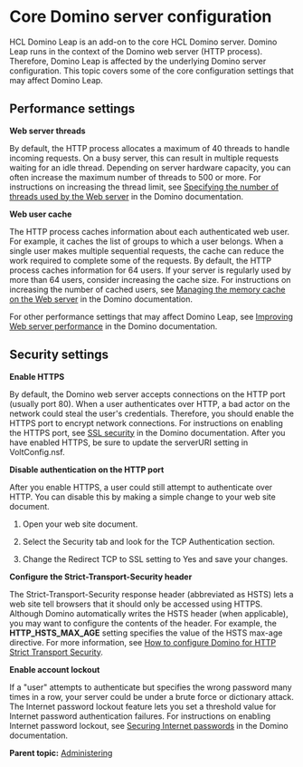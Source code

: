 # Core Domino server configuration

HCL Domino Leap is an add-on to the core HCL Domino server. Domino Leap runs in the context of the Domino web server (HTTP process). Therefore, Domino Leap is affected by the underlying Domino server configuration. This topic covers some of the core configuration settings that may affect Domino Leap.

## Performance settings

**Web server threads**

By default, the HTTP process allocates a maximum of 40 threads to handle incoming requests. On a busy server, this can result in multiple requests waiting for an idle thread. Depending on server hardware capacity, you can often increase the maximum number of threads to 500 or more. For instructions on increasing the thread limit, see [Specifying the number of threads used by the Web server]({{dominoDocBaseUrl}}/admin/tune_specifyingthenumberofthreadsusedbythewebserver_t.html) in the Domino documentation.

**Web user cache**

The HTTP process caches information about each authenticated web user. For example, it caches the list of groups to which a user belongs. When a single user makes multiple sequential requests, the cache can reduce the work required to complete some of the requests. By default, the HTTP process caches information for 64 users. If your server is regularly used by more than 64 users, consider increasing the cache size. For instructions on increasing the number of cached users, see [Managing the memory cache on the Web server]({{dominoDocBaseUrl}}/admin/tune_managingthememorycacheonthewebserver_t.html) in the Domino documentation.

For other performance settings that may affect Domino Leap, see [Improving Web server performance]({{dominoDocBaseUrl}}/admin/tune_improvingwebserverperformance_c.html) in the Domino documentation.

## Security settings

**Enable HTTPS**

By default, the Domino web server accepts connections on the HTTP port (usually port 80). When a user authenticates over HTTP, a bad actor on the network could steal the user's credentials. Therefore, you should enable the HTTPS port to encrypt network connections. For instructions on enabling the HTTPS port, see [SSL security]({{dominoDocBaseUrl}}/admin/conf_sslsecurity_c.html) in the Domino documentation. After you have enabled HTTPS, be sure to update the serverURI setting in VoltConfig.nsf.

**Disable authentication on the HTTP port**

After you enable HTTPS, a user could still attempt to authenticate over HTTP. You can disable this by making a simple change to your web site document.

1. Open your web site document.

2. Select the Security tab and look for the TCP Authentication section.

3. Change the Redirect TCP to SSL setting to Yes and save your changes.

**Configure the Strict-Transport-Security header**

The Strict-Transport-Security response header (abbreviated as HSTS) lets a web site tell browsers that it should only be accessed using HTTPS. Although Domino automatically writes the HSTS header (when applicable), you may want to configure the contents of the header. For example, the **HTTP_HSTS_MAX_AGE** setting specifies the value of the HSTS max-age directive. For more information, see [How to configure Domino for HTTP Strict Transport Security](https://ds_infolib.hcltechsw.com/ldd/dominowiki.nsf/dx/HSTS).

**Enable account lockout**

If a "user" attempts to authenticate but specifies the wrong password many times in a row, your server could be under a brute force or dictionary attack. The Internet password lockout feature lets you set a threshold value for Internet password authentication failures. For instructions on enabling Internet password lockout, see [Securing Internet passwords]({{dominoDocBaseUrl}}/admin/conf_securinginternetpasswords_t.html) in the Domino documentation.

**Parent topic:** [Administering](administering_leap.md)